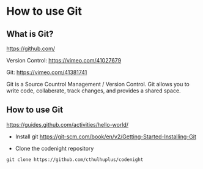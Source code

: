 # How to use Git
## What is Git?
https://github.com/

Version Control:
https://vimeo.com/41027679

Git:
https://vimeo.com/41381741

Git is a Source Countrol Management / Version Control.  Git allows you to write code, collaberate, track changes, and provides a shared space.

## How to use Git
https://guides.github.com/activities/hello-world/

* Install git
https://git-scm.com/book/en/v2/Getting-Started-Installing-Git

* Clone the codenight repository
```
git clone https://github.com/cthulhuplus/codenight
```
